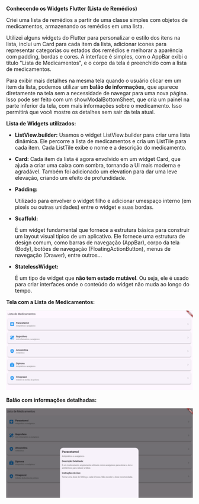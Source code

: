 ﻿**Conhecendo os Widgets Flutter (Lista de Remédios)**


Criei uma lista de remédios a partir de uma classe simples com objetos de medicamentos, armazenando os remédios em uma lista. 

Utilizei alguns widgets do Flutter para personalizar o estilo dos itens na lista, inclui um Card para cada item da lista, adicionar ícones para representar categorias ou estados dos remédios e melhorar a aparência com padding, bordas e cores. A interface é simples, com o AppBar exibi o título "Lista de Medicamentos", e o corpo da tela é preenchido com a lista de medicamentos.

Para exibir mais detalhes na mesma tela quando o usuário clicar em um item da lista, podemos utilizar um **balão de informações,** que aparece diretamente na tela sem a necessidade de navegar para uma nova página. Isso pode ser feito com um showModalBottomSheet, que cria um painel na parte inferior da tela, com mais informações sobre o medicamento. Isso permitirá que você mostre os detalhes sem sair da tela atual.

**Lista de Widgets utilizados:**

- **ListView.builder:**
  Usamos o widget ListView.builder para criar uma lista dinâmica. Ele percorre a lista de medicamentos e cria um ListTile para cada item. Cada ListTile exibe o nome e a descrição do medicamento.

- **Card:**
  Cada item da lista é agora envolvido em um widget Card, que ajuda a criar uma caixa com sombra, tornando a UI mais moderna e agradável. Também foi adicionado um elevation para dar uma leve elevação, criando um efeito de profundidade.

- **Padding:**

  Utilizado para envolver o widget filho e adicionar umespaço interno (em pixels ou outras unidades) entre o widget e suas bordas.

- **Scaffold:**

  É um widget fundamental que fornece a estrutura básica para construir um layout visual típico de um aplicativo. Ele fornece uma estrutura de design comum, como barras de navegação (AppBar), corpo da tela (Body), botões de navegação (FloatingActionButton), menus de navegação (Drawer), entre outros...

- **StatelessWidget:**

  É um tipo de widget que **não tem estado mutável**. Ou seja, ele é usado para criar interfaces onde o conteúdo do widget não muda ao longo do tempo.


**Tela com a Lista de Medicamentos:**

![](Aspose.Words.8b874e06-d8ff-4baa-aaef-83d50ba166eb.001.png)

**Balão com informações detalhadas:**

![](Aspose.Words.8b874e06-d8ff-4baa-aaef-83d50ba166eb.002.png)


